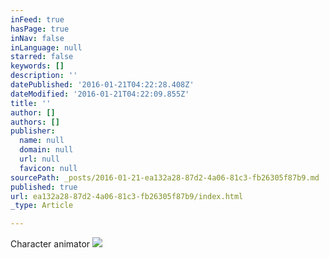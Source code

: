 ```yaml
---
inFeed: true
hasPage: true
inNav: false
inLanguage: null
starred: false
keywords: []
description: ''
datePublished: '2016-01-21T04:22:28.408Z'
dateModified: '2016-01-21T04:22:09.855Z'
title: ''
author: []
authors: []
publisher:
  name: null
  domain: null
  url: null
  favicon: null
sourcePath: _posts/2016-01-21-ea132a28-87d2-4a06-81c3-fb26305f87b9.md
published: true
url: ea132a28-87d2-4a06-81c3-fb26305f87b9/index.html
_type: Article

---
```

Character animator
![](https://the-grid-user-content.s3-us-west-2.amazonaws.com/e7f42e7c-c791-45a2-93a1-c9f97142e480.jpg)